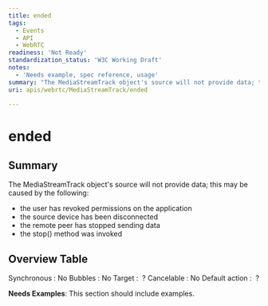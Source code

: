 ```yaml
---
title: ended
tags:
  - Events
  - API
  - WebRTC
readiness: 'Not Ready'
standardization_status: 'W3C Working Draft'
notes:
  - 'Needs example, spec reference, usage'
summary: "The MediaStreamTrack object's source will not provide data; this may be caused by the following:\n"
uri: apis/webrtc/MediaStreamTrack/ended

---
```

# ended

## Summary

The MediaStreamTrack object's source will not provide data; this may be caused by the following:

-   the user has revoked permissions on the application
-   the source device has been disconnected
-   the remote peer has stopped sending data
-   the stop() method was invoked

## Overview Table

Synchronous
:   No
Bubbles
:   No
Target
:    ?
Cancelable
:   No
Default action
:    ?

**Needs Examples**: This section should include examples.

